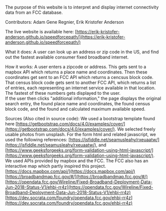 The purpose of this website is to interpret and display internet connectivity data from an FCC database.

Contributors: Adam Gene Regnier, Erik Kristofer Anderson

The live website is available here: [https://erik-kristofer-anderson.github.io/speedforcepath/](https://erik-kristofer-anderson.github.io/speedforcepath/)

What it does: A user can look up an address or zip code in the US, and find out the fastest available consumer fixed broadband internet.

How it works: A user enters a zipcode or address. This gets sent to a mapbox API which returns a place name and coordinates. Then these coordinates get sent to an FCC API which returns a cencsus block code. That census block code gets sent to another FCC API, which returns a list of entries, each representing an internet service available in that location. The fastest of these numbers gets displayed to the user.  
If the user then clicks "additional information," the page displays the original search entry, the found place name and coordinates, the found census block code, and the found and calculated maximum available speed.

Sources (Also cited in source code):
We used a bootstrap template found here [https://getbootstrap.com/docs/4.0/examples/cover/](https://getbootstrap.com/docs/4.0/examples/cover/).
We selected freely usable photos from unsplash.
For the form html and related javascript, we used the following references: [https://jsfiddle.net/seamusleahy/rxeuaatw/](https://jsfiddle.net/seamusleahy/rxeuaatw/), and [https://www.geeksforgeeks.org/form-validation-using-html-javascript/](https://www.geeksforgeeks.org/form-validation-using-html-javascript/).
We used APIs provided by mapbox and the FCC. The FCC also has an interactive map which partly inspired this project.
[https://docs.mapbox.com/api/](https://docs.mapbox.com/api/)  
[https://broadbandmap.fcc.gov/#/](https://broadbandmap.fcc.gov/#/)  
[https://opendata.fcc.gov/Wireline/Fixed-Broadband-Deployment-Data-Jun-2018-Status-V1/ehbi-rr4z](https://opendata.fcc.gov/Wireline/Fixed-Broadband-Deployment-Data-Jun-2018-Status-V1/ehbi-rr4z)  
[https://dev.socrata.com/foundry/opendata.fcc.gov/ehbi-rr4z](https://dev.socrata.com/foundry/opendata.fcc.gov/ehbi-rr4z)  
